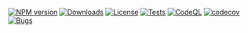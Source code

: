 [![NPM version](https://img.shields.io/npm/v/react-levels-chart.svg)](https://www.npmjs.com/package/react-levels-chart)
[![Downloads](https://img.shields.io/npm/dm/react-levels-chart.svg)](https://www.npmjs.com/package/react-levels-chart)
[![License](https://img.shields.io/npm/l/react-levels-chart.svg)](https://github.com/lyonsv/react-levels-chart/blob/main/LICENSE)
[![Tests](https://github.com/lyonsv/react-levels-chart/actions/workflows/test.yml/badge.svg)](https://github.com/username/repo/actions/workflows/test.yml)
[![CodeQL](https://github.com/lyonsv/react-levels-chart/actions/workflows/codeql.yml/badge.svg)](https://github.com/username/repo/actions/workflows/codeql.yml)
[![codecov](https://codecov.io/gh/lyonsv/react-levels-chart/branch/main/graph/badge.svg)](https://codecov.io/gh/lyonsv/react-levels-chart)
[![Bugs](https://sonarcloud.io/api/project_badges/measure?project=lyonsv_react-levels-chart&metric=bugs)](https://sonarcloud.io/summary/new_code?id=lyonsv_react-levels-chart)

